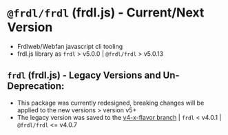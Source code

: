 # `@frdl/frdl` (frdl.js) - Current/Next Version
- Frdlweb/Webfan javascript cli tooling
- frdl.js library as `frdl` > v5.0.0 | `@frdl/frdl` > v5.0.13 


## `frdl` (frdl.js) - Legacy Versions and Un-Deprecation:
   *   This package was currently redesigned, breaking changes will be applied to the new versions > version v5+
   *   The legacy version was saved to the [v4-x-flavor branch](https://github.com/frdl/frdl.js/tree/v4-x-flavor) | `frdl` < v4.0.1 | `@frdl/frdl` <= v4.0.7
